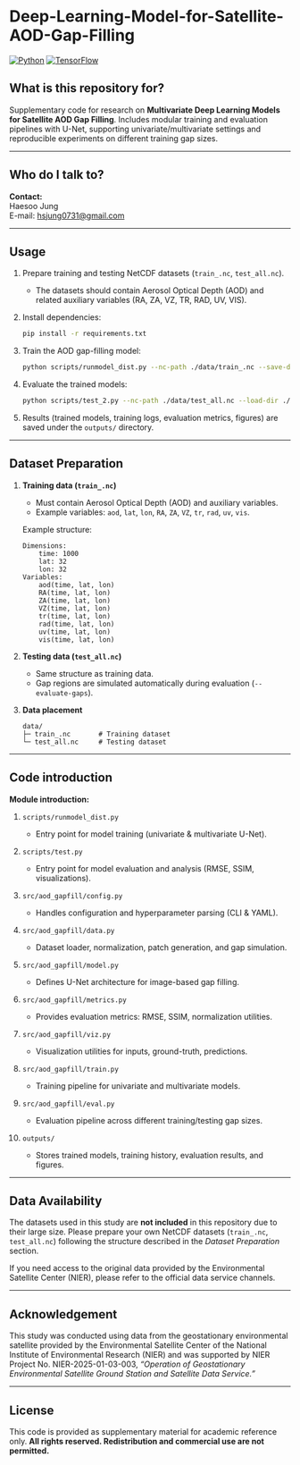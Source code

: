 # Deep-Learning-Model-for-Satellite-AOD-Gap-Filling

[![Python](https://img.shields.io/badge/python-3.9+-blue.svg)](https://www.python.org/)
[![TensorFlow](https://img.shields.io/badge/TensorFlow-2.11-orange.svg)](https://www.tensorflow.org/)

## What is this repository for?
Supplementary code for research on **Multivariate Deep Learning Models for Satellite AOD Gap Filling**.  Includes modular training and evaluation pipelines with U-Net, supporting univariate/multivariate settings  and reproducible experiments on different training gap sizes.


---

## Who do I talk to?
**Contact:**  
Haesoo Jung  
E-mail: hsjung0731@gmail.com  

---

## Usage
1. Prepare training and testing NetCDF datasets (`train_.nc`, `test_all.nc`).  
   - The datasets should contain Aerosol Optical Depth (AOD) and related auxiliary variables (RA, ZA, VZ, TR, RAD, UV, VIS).  

2. Install dependencies:  
   ```bash
   pip install -r requirements.txt
   ```

3. Train the AOD gap-filling model:

   ```bash
   python scripts/runmodel_dist.py --nc-path ./data/train_.nc --save-dir ./outputs
   ```

4. Evaluate the trained models:

   ```bash
   python scripts/test_2.py --nc-path ./data/test_all.nc --load-dir ./outputs
   ```

5. Results (trained models, training logs, evaluation metrics, figures) are saved under the `outputs/` directory.

---

## Dataset Preparation

1. **Training data (`train_.nc`)**

   * Must contain Aerosol Optical Depth (AOD) and auxiliary variables.
   * Example variables: `aod`, `lat`, `lon`, `RA`, `ZA`, `VZ`, `tr`, `rad`, `uv`, `vis`.

   Example structure:

   ```
   Dimensions:
       time: 1000
       lat: 32
       lon: 32
   Variables:
       aod(time, lat, lon)
       RA(time, lat, lon)
       ZA(time, lat, lon)
       VZ(time, lat, lon)
       tr(time, lat, lon)
       rad(time, lat, lon)
       uv(time, lat, lon)
       vis(time, lat, lon)
   ```

2. **Testing data (`test_all.nc`)**

   * Same structure as training data.
   * Gap regions are simulated automatically during evaluation (`--evaluate-gaps`).

3. **Data placement**

   ```
   data/
   ├─ train_.nc       # Training dataset
   └─ test_all.nc     # Testing dataset
   ```

---

## Code introduction

**Module introduction:**

1. `scripts/runmodel_dist.py`

   * Entry point for model training (univariate & multivariate U-Net).

2. `scripts/test.py`

   * Entry point for model evaluation and analysis (RMSE, SSIM, visualizations).

3. `src/aod_gapfill/config.py`

   * Handles configuration and hyperparameter parsing (CLI & YAML).

4. `src/aod_gapfill/data.py`

   * Dataset loader, normalization, patch generation, and gap simulation.

5. `src/aod_gapfill/model.py`

   * Defines U-Net architecture for image-based gap filling.

6. `src/aod_gapfill/metrics.py`

   * Provides evaluation metrics: RMSE, SSIM, normalization utilities.

7. `src/aod_gapfill/viz.py`

   * Visualization utilities for inputs, ground-truth, predictions.

8. `src/aod_gapfill/train.py`

   * Training pipeline for univariate and multivariate models.

9. `src/aod_gapfill/eval.py`

   * Evaluation pipeline across different training/testing gap sizes.

10. `outputs/`

    * Stores trained models, training history, evaluation results, and figures.

---

## Data Availability

The datasets used in this study are **not included** in this repository due to their large size.
Please prepare your own NetCDF datasets (`train_.nc`, `test_all.nc`) following the structure described in the *Dataset Preparation* section.

If you need access to the original data provided by the Environmental Satellite Center (NIER), please refer to the official data service channels.

---

## Acknowledgement

This study was conducted using data from the geostationary environmental satellite provided by the Environmental Satellite Center of the National Institute of Environmental Research (NIER) and was supported by NIER Project No. NIER-2025-01-03-003, *“Operation of Geostationary Environmental Satellite Ground Station and Satellite Data Service.”*

---

## License

This code is provided as supplementary material for academic reference only.
**All rights reserved. Redistribution and commercial use are not permitted.**

